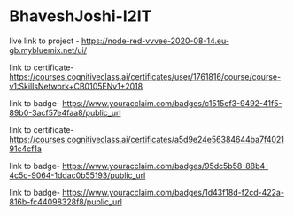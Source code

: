 # BhaveshJoshi-I2IT

live link to project -
https://node-red-vvvee-2020-08-14.eu-gb.mybluemix.net/ui/

link to certificate-
https://courses.cognitiveclass.ai/certificates/user/1761816/course/course-v1:SkillsNetwork+CB0105ENv1+2018

link to badge-
https://www.youracclaim.com/badges/c1515ef3-9492-41f5-89b0-3acf57e4faa8/public_url

link to certificate-
https://courses.cognitiveclass.ai/certificates/a5d9e24e56384644ba7f402191c4cf1a

link to badge-
https://www.youracclaim.com/badges/95dc5b58-88b4-4c5c-9064-1ddac0b55193/public_url

link to badge-
https://www.youracclaim.com/badges/1d43f18d-f2cd-422a-816b-fc44098328f8/public_url
